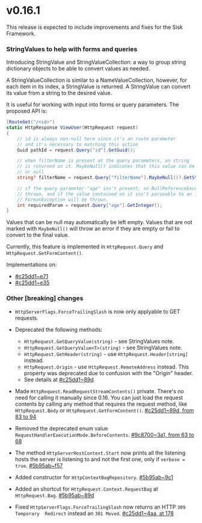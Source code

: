 # v0.16.1

This release is expected to include improvements and fixes for the Sisk Framework.

### StringValues to help with forms and queries

Introducing StringValue and StringValueCollection: a way to group string dictionary objects to be able to convert values as needed.

A StringValueCollection is similar to a NameValueCollection, however, for each item in its index, a StringValue is returned. A StringValue can convert its value from
a string to the desired value.

It is useful for working with input into forms or query parameters. The proposed API is:

```csharp
[RouteGet("/<id>")
static HttpResponse ViewUser(HttpRequest request)
{
    // id is always non-null here since it's an route parameter
    // and it's necessary to matching this action
    Guid pathId = request.Query["id"].GetGuid();

    // when filterName is present at the query parameters, an string
    // is returned on it. MaybeNull() indicates that this value can be missing
    // or null
    string? filterName = request.Query["filterName"].MaybeNull()?.GetString();

    // if the query parameter "age" ins't present, an NullReferenceException will be
    // thrown, and if the value contained on it ins't parseable to an integer, an
    // FormatException will be thrown.
    int requiredParam = request.Query["age"].GetInteger();
}
```

Values that can be null may automatically be left empty. Values that are not marked with `MaybeNull()` will throw an error if they are empty or fail to convert to the final value.

Currently, this feature is implemented in `HttpRequest.Query` and `HttpRequest.GetFormContent()`.

Implementations on:
- [#c25dd1~e71](https://github.com/sisk-http/core/commit/c25dd151448939414ca1ed2024f292d549790bb4#diff-e716a104c1ce4cdc46546acdbe61a3d1a205a5a231c9016bb5051913c2ec1228)
- [#c25dd1~e35](https://github.com/sisk-http/core/commit/c25dd151448939414ca1ed2024f292d549790bb4#diff-e359a80a1e1a7c6137c33da4b0fe09a13626c3d271f4dfbac5570615e1f6a2d3)


### Other [breaking] changes

- `HttpServerFlags.ForceTrailingSlash` is now only applyable to GET requests.
- Deprecated the following methods:
    - `HttpRequest.GetQueryValue(string)` - see StringValues note.
    - `HttpRequest.GetQueryValue<T>(string)` - see StringValues note.
    - `HttpRequest.GetHeader(string)` - use `HttpRequest.Header[string]` instead.
    - `HttpRequest.Origin` - use `HttpRequest.RemoteAddress` instead. This property was deprecated due to confusion with the "Origin" header.
    - See details at [#c25dd1~89d](https://github.com/sisk-http/core/commit/c25dd151448939414ca1ed2024f292d549790bb4#diff-89d4869ddda4f7a01dca0e1a0571c653215796bea07441a724b3565e9e7167a3)

- Made `HttpRequest.ReadRequestStreamContents()` private. There's no need for calling it manually since 0.16. You can just load the request contents by calling any method that requires the request method, like `HttpRequest.Body` or `HttpRequest.GetFormContent()`. [#c25dd1~89d, from 83 to 94](https://github.com/sisk-http/core/commit/c25dd151448939414ca1ed2024f292d549790bb4#diff-89d4869ddda4f7a01dca0e1a0571c653215796bea07441a724b3565e9e7167a3R83-R94)
- Removed the deprecated enum value `RequestHandlerExecutionMode.BeforeContents`. [#9c8700~3a1, from 63 to 68](https://github.com/sisk-http/core/commit/9c870091d96a49a283e3d3f6fc715c1629555def#diff-3a15e4ed9b658d0fd04d3f1ce4191563baae13f1ce84cb5cc8f26c162ceba57cL63-L68)
- The method `HttpServerHostContext.Start` now prints all the listening hosts the server is listening to and not the first one, only if `verbose = true`. [#5b95ab~f57](https://github.com/sisk-http/core/commit/5b95ab173a75aa7b42b15b9cc689c66e3ad6672e#diff-f57e10e85b9806db21709d7d6e673b775de38662688197c0b24e39e48f3796a6)
- Added constructor for `HttpContextBagRepository`. [#5b95ab~9c1](https://github.com/sisk-http/core/commit/5b95ab173a75aa7b42b15b9cc689c66e3ad6672e#diff-9c1db9ea9f8bbc2c8f4329008babfb71e0d7d231906aeb049c9aec40ab1a6dae)
- Added an shortcut for `HttpRequest.Context.RequestBag` at `HttpRequest.Bag`. [#5b95ab~89d](https://github.com/sisk-http/core/commit/5b95ab173a75aa7b42b15b9cc689c66e3ad6672e#diff-89d4869ddda4f7a01dca0e1a0571c653215796bea07441a724b3565e9e7167a3)
- Fixed `HttpServerFlags.ForceTrailingSlash` now returns an HTTP `309 Temporary  Redirect` instead an `301 Moved`. [#c25dd1~4aa, at 178](https://github.com/sisk-http/core/commit/c25dd151448939414ca1ed2024f292d549790bb4#diff-4aa46e9a917888952dc2231dffc177cc1073fa462934ca7a5c81bac2a6d13ed2R178)